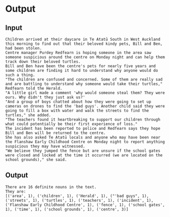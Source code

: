 # Output

## Input

    Children arrived at their daycare in Te Atatū South in West Auckland this morning to find out that their beloved kindy pets, Bill and Ben, had been stolen.
    Centre manager Purdey Redfearn is hoping someone in the area saw someone suspicious around the centre on Monday night and can help them track down their beloved turtles.
    Bill and Ben have been the centre's pets for nearly five years and some children are finding it hard to understand why anyone would do such a thing.
    "The children are confused and concerned. Some of them are really sad and are battling to understand why someone would take their turtles," Redfearn told the Herald.
    "A little girl made a comment 'why would someone steal them? They were ours. Why didn't they just ask us?'
    "And a group of boys chatted about how they were going to set up cameras on drones to find the 'bad guys'. Another child said they were going to fill a box with water and walk the streets to find the turtles," she added.
    "The teachers found it heartbreaking to support our children through what could potentially be their first experience of loss."
    The incident has been reported to police and Redfearn says they hope Bill and Ben will be returned to the centre.
    She has also asked Te Atatū locals and anyone who may have been near the Flanshaw Early Childhood Centre on Monday night to report anything suspicious they may have witnessed.
    "We believe they jumped the fence but are unsure if the school gates were closed and locked at the time it occurred (we are located on the school grounds)," she said.

## Output

    There are 16 definite nouns in the text.
    They are:
    [('area', 1), ('children', 1), ('Herald', 1), ("'bad guys", 1), ('streets', 1), ('turtles', 1), ('teachers', 1), ('incident', 1), ('Flanshaw Early Childhood Centre', 1), ('fence', 1), ('school gates', 1), ('time', 1), ('school grounds', 1), ('centre', 3)]
